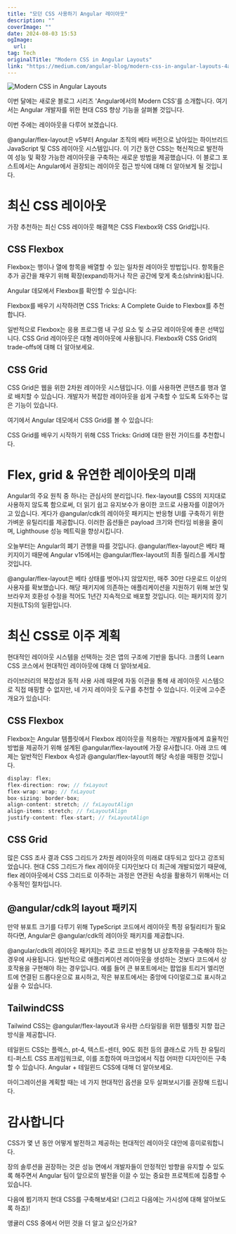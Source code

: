 ```yaml
---
title: "모던 CSS 사용하기 Angular 레이아웃"
description: ""
coverImage: ""
date: 2024-08-03 15:53
ogImage: 
  url: 
tag: Tech
originalTitle: "Modern CSS in Angular Layouts"
link: "https://medium.com/angular-blog/modern-css-in-angular-layouts-4a259dca9127"
---
```




![Modern CSS in Angular Layouts](/assets/img/ModernCSSinAngularLayouts_0.png)

이번 달에는 새로운 블로그 시리즈 'Angular에서의 Modern CSS'를 소개합니다. 여기서는 Angular 개발자를 위한 현대 CSS 향상 기능을 살펴볼 것입니다.

이번 주에는 레이아웃을 다루어 보겠습니다.

@angular/flex-layout은 v5부터 Angular 조직의 베타 버전으로 남아있는 하이브리드 JavaScript 및 CSS 레이아웃 시스템입니다. 이 기간 동안 CSS는 혁신적으로 발전하여 성능 및 확장 가능한 레이아웃을 구축하는 새로운 방법을 제공했습니다. 이 블로그 포스트에서는 Angular에서 권장되는 레이아웃 접근 방식에 대해 더 알아보게 될 것입니다.

<div class="content-ad"></div>

# 최신 CSS 레이아웃

가장 추천하는 최신 CSS 레이아웃 해결책은 CSS Flexbox와 CSS Grid입니다.

## CSS Flexbox

Flexbox는 행이나 열에 항목을 배열할 수 있는 일차원 레이아웃 방법입니다. 항목들은 추가 공간을 채우기 위해 확장(expand)하거나 작은 공간에 맞게 축소(shrink)됩니다.

<div class="content-ad"></div>

Angular 데모에서 Flexbox를 확인할 수 있습니다:

Flexbox를 배우기 시작하려면 CSS Tricks: A Complete Guide to Flexbox를 추천합니다.

일반적으로 Flexbox는 응용 프로그램 내 구성 요소 및 소규모 레이아웃에 좋은 선택입니다. CSS Grid 레이아웃은 대형 레이아웃에 사용됩니다. Flexbox와 CSS Grid의 trade-offs에 대해 더 알아보세요.

## CSS Grid

<div class="content-ad"></div>

CSS Grid은 웹을 위한 2차원 레이아웃 시스템입니다. 이를 사용하면 콘텐츠를 행과 열로 배치할 수 있습니다. 개발자가 복잡한 레이아웃을 쉽게 구축할 수 있도록 도와주는 많은 기능이 있습니다.

여기에서 Angular 데모에서 CSS Grid를 볼 수 있습니다:

CSS Grid를 배우기 시작하기 위해 CSS Tricks: Grid에 대한 완전 가이드를 추천합니다.

# Flex, grid & 유연한 레이아웃의 미래

<div class="content-ad"></div>

Angular의 주요 원칙 중 하나는 관심사의 분리입니다. flex-layout를 CSS의 지지대로 사용하지 않도록 함으로써, 더 읽기 쉽고 유지보수가 용이한 코드로 사용자를 이끌어가고 있습니다. 게다가 @angular/cdk의 레이아웃 패키지는 반응형 UI를 구축하기 위한 가벼운 유틸리티를 제공합니다. 이러한 옵션들은 payload 크기와 런타임 비용을 줄이며, Lighthouse 성능 메트릭을 향상시킵니다.

오늘부터는 Angular의 폐기 관행을 따를 것입니다. @angular/flex-layout은 베타 패키지이기 때문에 Angular v15에서는 @angular/flex-layout의 최종 릴리스를 게시할 것입니다.

@angular/flex-layout은 베타 상태를 벗어나지 않았지만, 매주 30만 다운로드 이상의 사용자를 확보했습니다. 해당 패키지에 의존하는 애플리케이션을 지원하기 위해 보안 및 브라우저 호환성 수정을 적어도 1년간 지속적으로 배포할 것입니다. 이는 패키지의 장기 지원(LTS)의 일환입니다.

# 최신 CSS로 이주 계획

<div class="content-ad"></div>

현대적인 레이아웃 시스템을 선택하는 것은 앱의 구조에 기반을 둡니다. 크롬의 Learn CSS 코스에서 현대적인 레이아웃에 대해 더 알아보세요.

라이브러리의 복잡성과 동적 사용 사례 때문에 자동 이관을 통해 새 레이아웃 시스템으로 직접 매핑할 수 없지만, 네 가지 레이아웃 도구를 추천할 수 있습니다. 이곳에 고수준 개요가 있습니다:

## CSS Flexbox

Flexbox는 Angular 템플릿에서 Flexbox 레이아웃을 적용하는 개발자들에게 효율적인 방법을 제공하기 위해 설계된 @angular/flex-layout에 가장 유사합니다. 아래 코드 예제는 일반적인 Flexbox 속성과 @angular/flex-layout의 해당 속성을 매핑한 것입니다.

<div class="content-ad"></div>

```js
display: flex;
flex-direction: row; // fxLayout
flex-wrap: wrap; // fxLayout
box-sizing: border-box;
align-content: stretch; // fxLayoutAlign
align-items: stretch; // fxLayoutAlign
justify-content: flex-start; // fxLayoutAlign
```

## CSS Grid

많은 CSS 조사 결과 CSS 그리드가 2차원 레이아웃의 미래로 대두되고 있다고 강조되었습니다. 현대 CSS 그리드가 flex 레이아웃 디자인보다 더 최근에 개발되었기 때문에, flex 레이아웃에서 CSS 그리드로 이주하는 과정은 연관된 속성을 활용하기 위해서는 더 수동적인 절차입니다.

## @angular/cdk의 layout 패키지

<div class="content-ad"></div>

만약 뷰포트 크기를 다루기 위해 TypeScript 코드에서 레이아웃 특정 유틸리티가 필요하다면, Angular은 @angular/cdk의 레이아웃 패키지를 제공합니다.

@angular/cdk의 레이아웃 패키지는 주로 코드로 반응형 UI 상호작용을 구축해야 하는 경우에 사용됩니다. 일반적으로 애플리케이션 레이아웃을 생성하는 것보다 코드에서 상호작용을 구현해야 하는 경우입니다. 예를 들어 큰 뷰포트에서는 팝업을 트리거 엘리먼트에 연결된 드롭다운으로 표시하고, 작은 뷰포트에서는 중앙에 다이얼로그로 표시하고 싶을 수 있습니다.

## TailwindCSS

Tailwind CSS는 @angular/flex-layout과 유사한 스타일링을 위한 템플릿 지향 접근 방식을 제공합니다.

<div class="content-ad"></div>

테일윈드 CSS는 플렉스, pt-4, 텍스트-센터, 90도 회전 등의 클래스로 가득 찬 유틸리티-퍼스트 CSS 프레임워크로, 이를 조합하여 마크업에서 직접 어떠한 디자인이든 구축할 수 있습니다. Angular + 테일윈드 CSS에 대해 더 알아보세요.

마이그레이션을 계획할 때는 네 가지 현대적인 옵션을 모두 살펴보시기를 권장해 드립니다.

# 감사합니다

CSS가 몇 년 동안 어떻게 발전하고 제공하는 현대적인 레이아웃 대안에 흥미로워합니다.

<div class="content-ad"></div>

장의 솔루션을 권장하는 것은 성능 면에서 개발자들이 안정적인 방향을 유지할 수 있도록 해주면서 Angular 팀이 앞으로의 발전을 이끌 수 있는 중요한 프로젝트에 집중할 수 있습니다.

다음에 뵙기까지 현대 CSS를 구축해보세요! (그리고 다음에는 가시성에 대해 알아보도록 하죠)!

앵귤러 CSS 중에서 어떤 것을 더 알고 싶으신가요?
